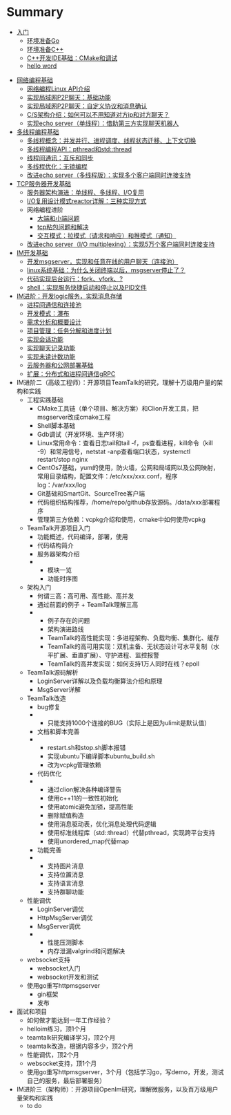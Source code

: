 # Summary

* [入门](chapter1/README.md)
    * [环境准备Go](chapter1/1-install-go-and-ide.md)
    * [环境准备C++](chapter1/3-install-cpp-and-ide.md)
    * [C++开发IDE基础：CMake和调试](chapter1/4-cpp-ide-clion.md)
    * [hello word](chapter2/2-hello-world.md)

- [网络编程基础](chapter2/README.md)
  - [网络编程Linux API介绍](./chapter2/1-linux-system-call-examples.md)
  - [实现局域网P2P聊天：基础功能](./chapter2/2-project-p2p.md)
  - [实现局域网P2P聊天：自定义协议和消息确认](./chapter2/3-project-p2p-2.md)
  - [C/S架构介绍：如何可以不用知道对方ip和对方聊天？](./chapter2/4-multi-p2p.md)
  - [实现echo server（单线程）：借助第三方实现聊天机器人]()
- [多线程编程基础](chapter3/README.md)
  - [多线程概念：并发并行、进程调度、线程状态迁移、上下文切换](chapter3/1-thread-intro.md)
  - [多线程编程API：pthread和std::thread](2-pthread-std-thread.md)
  - [线程间通讯：互斥和同步](chapter3/3-thraed-sync.md)
  - [多线程优化：无锁编程](chapter3/4-lock-free.md)
  - [改进echo server（多线程版）：实现多个客户端同时连接支持](chapter4/9-echo-server-v2.md)
- [TCP服务器开发基础](chapter4/)
  - [服务器架构演进：单线程、多线程、I/O复用]()
  - [I/O复用设计模式reactor详解：三种实现方式]()
  - 网络编程进阶
    - [大端和小端问题]()
    - [tcp粘包问题和解决]()
    - [交互模式：拉模式（请求和响应）和推模式（通知）]()
  - [改进echo server（I/O multiplexing）：实现5万个客户端同时连接支持](chapter4/9-echo-server-v2.md)
- [IM开发基础](chapter5/README.md)
  - [开发msgserver，实现和任意在线的用户聊天（连接池）](chapter5/1-msg-server.md)
  - [linux系统基础：为什么关闭终端以后，msgserver停止了？](chapter5/2-linux-base-deamon-tool.md)
  - [代码实现后台运行：fork、vfork、?](chapter5/3-deamon-tool.md)
  - [shell：实现服务快捷启动和停止以及PID文件](chapter5/4-shell.md)
- [IM进阶：开发logic服务，实现消息存储](chapter5/README.md)
  - [进程间通信和连接池]()
  - [开发模式：瀑布]()
  - [需求分析和概要设计](0)
  - [项目管理：任务分解和进度计划]()
  - [实现会话功能]()
  - [实现聊天记录功能]()
  - [实现未读计数功能]()
  - [云服务器和公网部署基础](chapter4/5-install-in-internet.md)
  - [扩展：分布式和进程间通信gRPC](chapter5/README.md)
- IM进阶二（高级工程师）：开源项目TeamTalk的研究，理解十万级用户量的架构和实践
  - 工程实践基础
    - CMake工具链（单个项目、解决方案）和Clion开发工具，把msgserver改成cmake工程
    - Shell脚本基础
    - Gdb调试（开发环境、生产环境）
    - Linux常用命令：查看日志tail和tail -f，ps查看进程，kill命令（kill -9）和常用信号，netstat -anp查看端口状态，systemctl restart/stop nginx
    - CentOs7基础，yum的使用，防火墙，公网和局域网以及公网映射，常用目录结构，配置文件：/etc/xxx/xxx.conf，程序log：/var/xxx/log
    - Git基础和SmartGit、SourceTree客户端
    - 代码组织结构推荐，/home/repo/github存放源码。/data/xxx部署程序
    - 管理第三方依赖：vcpkg介绍和使用，cmake中如何使用vcpkg
  - TeamTalk开源项目入门
    - 功能概述，代码编译，部署，使用
    - 代码结构简介
    - 服务器架构介绍
    - - 模块一览
      - 功能时序图
  - 架构入门
    - 何谓三高：高可用、高性能、高并发
    - 通过前面的例子 + TeamTalk理解三高
    - - 例子存在的问题
      - 架构演进路线
      - TeamTalk的高性能实现：多进程架构、负载均衡、集群化、缓存
      - TeamTalk的高可用实现：双机主备、无状态设计可水平复制（水平扩展、垂直扩展）、守护进程、监控报警
      - TeamTalk的高并发实现：如何支持1万人同时在线？epoll
  - TeamTalk源码解析
    - LoginServer详解以及负载均衡算法介绍和原理
    - MsgServer详解
  - TeamTalk改造
    - bug修复
    - - 只能支持1000个连接的BUG（实际上是因为ulimit是默认值）
    - 文档和脚本完善
    - - restart.sh和stop.sh脚本报错
      - 实现ubuntu下编译脚本ubuntu_build.sh
      - 改为vcpkg管理依赖
    - 代码优化
    - - 通过clion解决各种编译警告
      - 使用c++11的一致性初始化
      - 使用atomic避免加锁，提高性能
      - 删除赋值构造
      - 使用消息驱动表，优化消息处理代码逻辑
      - 使用标准线程库（std::thread）代替pthread，实现跨平台支持
      - 使用unordered_map代替map
    - 功能完善
    - - 支持图片消息
      - 支持位置消息
      - 支持语言消息
      - 支持群聊功能
  - 性能调优
    - LoginServer调优
    - HttpMsgServer调优
    - MsgServer调优
    - - 性能压测脚本
      - 内存泄漏valgrind和问题解决
  - websocket支持
    - websocket入门
    - websocket开发和测试
  - 使用go重写httpmsgserver
    - gin框架
    - 发布
- 面试和项目
  - 如何做才能达到一年工作经验？
  - helloim练习，顶1个月
  - teamtalk研究编译学习，顶2个月
  - teamtalk改造，根据内容多少，顶2个月
  - 性能调优，顶2个月
  - websocket支持，顶1个月
  - 使用go重写httpmsgserver，3个月（包括学习go，写demo，开发，测试自己的服务，最后部署服务）
- IM进阶三（架构师）：开源项目OpenIm研究，理解微服务，以及百万级用户量架构和实践
  - to do
